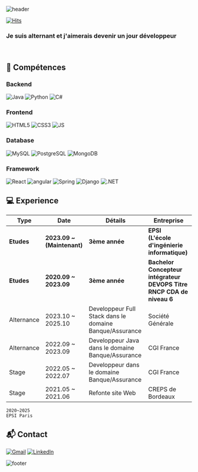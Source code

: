 ![header](https://capsule-render.vercel.app/api?type=waving&color=timeGradient&height=300&section=header&text=GITHUB%20DE%20Gaston&fontSize=70&animation=waving&descSize=30&rotate=3&descSize=20&desc=Bienvenue%20sur%20ma%20Page%&fontAlignY=40)

[![Hits](https://hits.seeyoufarm.com/api/count/incr/badge.svg?url=https%3A%2F%2Fgithub.com%2FGastonpallas&count_bg=%23477BE3&title_bg=%23555555&icon=&icon_color=%23E7E7E7&title=hits&edge_flat=false)](https://hits.seeyoufarm.com)

<!-- Introduction -->


### Je suis alternant et j'aimerais devenir un jour développeur

<br>

<!-- TECH -->
## 🧠 Compétences


### Backend
![Java](https://img.shields.io/badge/Java-007396?style=for-the-badge&logo=java&logoColor=white)
![Python](https://img.shields.io/badge/Python-3776AB?style=for-the-badge&logo=Python&logoColor=white)
![C#](https://img.shields.io/badge/-%20C%23-blueviolet?style=for-the-badge&logo=csharp) 
<br>

### Frontend
![HTML5](https://img.shields.io/badge/HTML5-E34F26?style=for-the-badge&logo=HTML5&logoColor=white)
![CSS3](https://img.shields.io/badge/CSS3-1572B6?style=for-the-badge&logo=CSS3&logoColor=white)
![JS](https://img.shields.io/badge/JavaScript-F7DF1E?style=for-the-badge&logo=JavaScript&logoColor=black)
<br>
  
### Database  
![MySQL](https://img.shields.io/badge/MySQL-4479A1?style=for-the-badge&logo=MySQL&logoColor=white)
![PostgreSQL](https://img.shields.io/badge/PostgreSQL-336791?style=for-the-badge&logo=PostgreSQL&logoColor=white)
![MongoDB](https://img.shields.io/badge/MongoDB-47A248?style=for-the-badge&logo=MongoDB&logoColor=white)
<br>

### Framework
![React](https://img.shields.io/badge/-%20React-%235dd3f3?style=for-the-badge&logo=createreactapp&logoColor=black)
![angular](https://img.shields.io/badge/-Angular-%23DD0031?style=for-the-badge&logo=angular)
![Spring](https://img.shields.io/badge/-Spring-%236DB33F?style=for-the-badge&logo=spring&logoColor=white)
![Django](https://img.shields.io/badge/-Django-%23092E20?style=for-the-badge&logo=django)
![.NET](https://img.shields.io/badge/.NET-512BD4?style=for-the-badge&logo=.net&logoColor=white) 
<br>



<!-- Career -->
## 💻 Experience

| Type | Date | Détails | Entreprise |
| ------ | ------ | ------ | ------ |
| **Etudes** | **2023.09 ~ (Maintenant)** | **3ème année** | **EPSI <br>(L'école d'ingénierie informatique)** |
| **Etudes** | **2020.09 ~ 2023.09** | **3ème année** | **Bachelor Concepteur intégrateur DEVOPS Titre RNCP CDA de niveau 6** |
| Alternance | 2023.10 ~ 2025.10 | Developpeur Full Stack dans le domaine Banque/Assurance | Société Générale |
| Alternance | 2022.09 ~ 2023.09 | Developpeur Java dans le domaine Banque/Assurance | CGI France |
| Stage | 2022.05 ~ 2022.07 | Developpeur dans le domaine Banque/Assurance | CGI France |
| Stage | 2021.05 ~ 2021.06 | Refonte site Web | CREPS de Bordeaux |

```
2020~2025
EPSI Paris
```

<!-- Contact -->
## :mailbox_with_mail: Contact

[![Gmail](https://img.shields.io/badge/Gmail-D14836?style=flat-square&logo=gmail&logoColor=white)](mailto:gastonpallas@ecoles-epsi.net)
[![LinkedIn](https://img.shields.io/badge/LinkedIn-0077B5?style=flat-square&logo=linkedin&logoColor=white)](https://www.linkedin.com/in/gaston-pallas/)


![footer](https://capsule-render.vercel.app/api?section=footer&type=waving&color=timeGradient)

